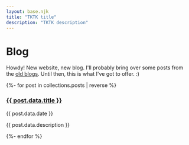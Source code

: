 ```yaml
---
layout: base.njk
title: "TKTK title"
description: "TKTK description"
---
```


<h1>Blog</h1>
<p>Howdy! New website, new blog. I'll probably bring over some posts from the <a href="/writing-talks/">old blogs</a>. Until then, this is what I've got to offer. :)</p>

{%- for post in collections.posts | reverse %}
<article>
  <h3>
    <a href="{{ post.url}}">{{ post.data.title }}</a>
  </h3>
  <time>{{ post.data.date }}</time>
  <p>{{ post.data.description }}</p>
</article>
{%- endfor %}